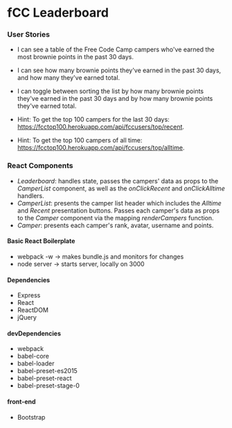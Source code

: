 # fCC Leaderboard

### User Stories
* I can see a table of the Free Code Camp campers who've earned the most brownie points in the past 30 days.
* I can see how many brownie points they've earned in the past 30 days, and how many they've earned total.
* I can toggle between sorting the list by how many brownie points they've earned in the past 30 days and by how many brownie points they've earned total.

* Hint: To get the top 100 campers for the last 30 days: https://fcctop100.herokuapp.com/api/fccusers/top/recent.
* Hint: To get the top 100 campers of all time: https://fcctop100.herokuapp.com/api/fccusers/top/alltime.


### React Components
* *Leaderboard*: handles state, passes the campers' data as props to the *CamperList* component, as well as the *onClickRecent* and *onClickAlltime* handlers.
* *CamperList*: presents the camper list header which includes the *Alltime* and *Recent* presentation buttons. Passes each camper's data as props to the *Camper* component via the mapping *renderCampers* function.
* *Camper*: presents each camper's rank, avatar, username and points.



#### Basic React Boilerplate
* webpack -w -> makes bundle.js and monitors for changes
* node server -> starts server, locally on 3000

#### Dependencies
* Express
* React
* ReactDOM
* jQuery

#### devDependencies

* webpack
* babel-core
* babel-loader
* babel-preset-es2015
* babel-preset-react
* babel-preset-stage-0

#### front-end
* Bootstrap
